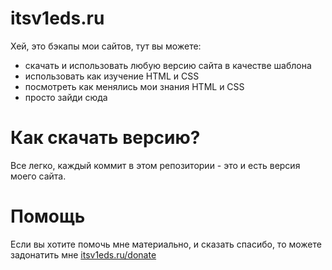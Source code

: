 # itsv1eds.ru
Хей, это бэкапы мои сайтов, тут вы можете:
* скачать и использовать любую версию сайта в качестве шаблона
* использовать как изучение HTML и CSS
* посмотреть как менялись мои знания HTML и CSS
* просто зайди сюда

# Как скачать версию?
Все легко, каждый коммит в этом репозитории - это и есть версия моего сайта.

# Помощь
Если вы хотите помочь мне материально, и сказать спасибо, то можете задонатить мне [itsv1eds.ru/donate](https://itsv1eds.ru/donate)
